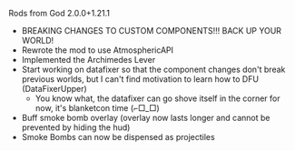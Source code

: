 Rods from God 2.0.0+1.21.1
 - BREAKING CHANGES TO CUSTOM COMPONENTS!!! BACK UP YOUR WORLD!
 - Rewrote the mod to use AtmosphericAPI
 - Implemented the Archimedes Lever
 - Start working on datafixer so that the component changes don't break previous worlds, but I can't find motivation to learn how to DFU (DataFixerUpper)
   - You know what, the datafixer can go shove itself in the corner for now, it's blanketcon time (⌐□_□)
 - Buff smoke bomb overlay (overlay now lasts longer and cannot be prevented by hiding the hud)
 - Smoke Bombs can now be dispensed as projectiles